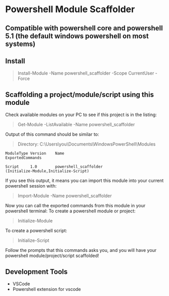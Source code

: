 # Powershell Module Scaffolder

## Compatible with powershell core and powershell 5.1 (the default windows powershell on most systems)

## Install

> Install-Module -Name powershell_scaffolder -Scope CurrentUser -Force

## Scaffolding a project/module/script using this module
Check available modules on your PC to see if this project is in the listing:

> Get-Module -ListAvailable -Name powershell_scaffolder

Output of this command should be similar to:

>  Directory: C:\Users\you\Documents\WindowsPowerShell\Modules


` ModuleType Version    Name                                ExportedCommands `

` Script     1.0        powershell_scaffolder                          (Initialize-Module,Initialize-Script) `

If you see this output, it means you can import this module into your current powershell session with:
>  Import-Module -Name powershell_scaffolder

Now you can call the exported commands from this module in your powershell terminal:
To create a powershell module or project:
> Initialize-Module

To create a powershell script:
> Initialize-Script

Follow the prompts that this commands asks you, and you will have your powershell module/project/script scaffolded!

## Development Tools
- VSCode
- Powershell extension for vscode


